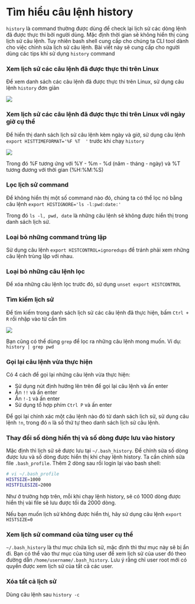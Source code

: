 # Tìm hiểu câu lệnh history

`history` là command thường được dùng để check lại lịch sử các dòng lệnh đã được thực thi bởi người dùng. Mặc định thời gian sẽ không hiển thị cùng lịch sử câu lệnh. Tuy nhiên bash shell cung cấp cho chúng ta CLI tool dành cho việc chỉnh sửa lịch sử câu lệnh. Bài viết này sẽ cung cấp cho người dùng các tips khi sử dụng `history` command

### Xem lịch sử các câu lệnh đã được thực thi trên Linux

Để xem danh sách các câu lệnh đã được thực thi trên Linux, sử dụng câu lệnh `history` đơn giản

<img src="http://i.imgur.com/rewGB58.png">

### Xem lịch sử các câu lệnh đã được thực thi trên Linux với ngày giờ cụ thể

Để hiển thị danh sách lịch sử câu lệnh kèm ngày và giờ, sử dụng câu lệnh `export HISTTIMEFORMAT='%F %T  '` trước khi chạy `history`

<img src="http://i.imgur.com/KXv4bUp.png">

Trong đó %F tương ứng với %Y - %m - %d (năm - tháng - ngày) và %T tương đương với thời gian (%H:%M:%S)

### Lọc lịch sử command

Để không hiển thị một số command nào đó, chúng ta có thể lọc nó bằng câu lệnh `export HISTIGNORE='ls -l:pwd:date:'`

Trong đó `ls -l, pwd, date` là những câu lệnh sẽ không được hiển thị trong danh sách lịch sử.

### Loại bỏ những command trùng lặp

Sử dụng câu lệnh `export HISTCONTROL=ignoredups` để tránh phải xem những câu lệnh trùng lặp với nhau.

### Loại bỏ những câu lệnh lọc

Để xóa những câu lệnh lọc trước đó, sử dụng `unset export HISTCONTROL`

### Tìm kiếm lịch sử

Để tìm kiếm trong danh sách lịch sử các câu lệnh đã thực hiện, bấm `Ctrl + R` rồi nhập vào từ cần tìm

<img src="http://i.imgur.com/oZg8HVB.png">

Bạn cũng có thể dùng `grep` để lọc ra những câu lệnh mong muốn. Ví dụ: `history | grep pwd`

### Gọi lại câu lệnh vừa thực hiện

Có 4 cách để gọi lại những câu lệnh vừa thực hiện:

- Sử dụng nút định hướng lên trên để gọi lại câu lệnh và ấn enter
- Ấn `!!` và ấn enter
- Ấn `!-1` và ấn enter
- Sử dụng tổ hợp phím `Ctrl P` và ấn enter

Để gọi lại chính xác một câu lệnh nào đó từ danh sách lịch sử, sử dụng câu lệnh `!n`, trong đó `n` là số thứ tự theo danh sách lịch sử câu lệnh.

### Thay đổi số dòng hiển thị và số dòng được lưu vào history

Mặc định thì lịch sử sẽ được lưu tại `~/.bash_history`. Để chính sửa số dòng được lưu và số dòng được hiển thị khi chạy lệnh history. Ta cần chỉnh sửa file `.bash_profile`. Thêm 2 dòng sau rồi login lại vào bash shell:

``` sh
# vi ~/.bash_profile
HISTSIZE=1000
HISTFILESIZE=2000
```

Như ở trường hợp trên, mỗi khi chạy lệnh history, sẽ có 1000 dòng được hiển thị vài file sẽ lưu được tối đa 2000 dòng.

Nếu bạn muốn lịch sử không được hiển thị, hãy sử dụng câu lệnh `export HISTSIZE=0`

### Xem lịch sử command của từng user cụ thể

`~/.bash_history` là thư mục chứa lịch sử, mặc định thì thư mục này sẽ bị ẩn đi. Bạn có thể vào thư mục của từng user để xem lịch sử của user đó theo đường dẫn `/home/username/.bash_history`. Lưu ý rằng chỉ user root mới có quyền được xem lịch sử của tất cả các user.

### Xóa tất cả lịch sử

Dùng câu lệnh sau `history -c`